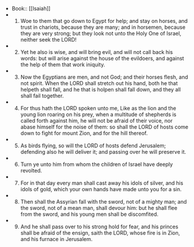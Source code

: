 - Book:: [[Isaiah]]
- 1. Woe to them that go down to Egypt for help; and stay on horses, and trust in chariots, because they are many; and in horsemen, because they are very strong; but they look not unto the Holy One of Israel, neither seek the LORD!
- 2. Yet he also is wise, and will bring evil, and will not call back his words: but will arise against the house of the evildoers, and against the help of them that work iniquity.
- 3. Now the Egyptians are men, and not God; and their horses flesh, and not spirit. When the LORD shall stretch out his hand, both he that helpeth shall fall, and he that is holpen shall fall down, and they all shall fail together.
- 4. For thus hath the LORD spoken unto me, Like as the lion and the young lion roaring on his prey, when a multitude of shepherds is called forth against him, he will not be afraid of their voice, nor abase himself for the noise of them: so shall the LORD of hosts come down to fight for mount Zion, and for the hill thereof.
- 5. As birds flying, so will the LORD of hosts defend Jerusalem; defending also he will deliver it; and passing over he will preserve it.
- 6. Turn ye unto him from whom the children of Israel have deeply revolted.
- 7. For in that day every man shall cast away his idols of silver, and his idols of gold, which your own hands have made unto you for a sin.
- 8. Then shall the Assyrian fall with the sword, not of a mighty man; and the sword, not of a mean man, shall devour him: but he shall flee from the sword, and his young men shall be discomfited.
- 9. And he shall pass over to his strong hold for fear, and his princes shall be afraid of the ensign, saith the LORD, whose fire is in Zion, and his furnace in Jerusalem.
